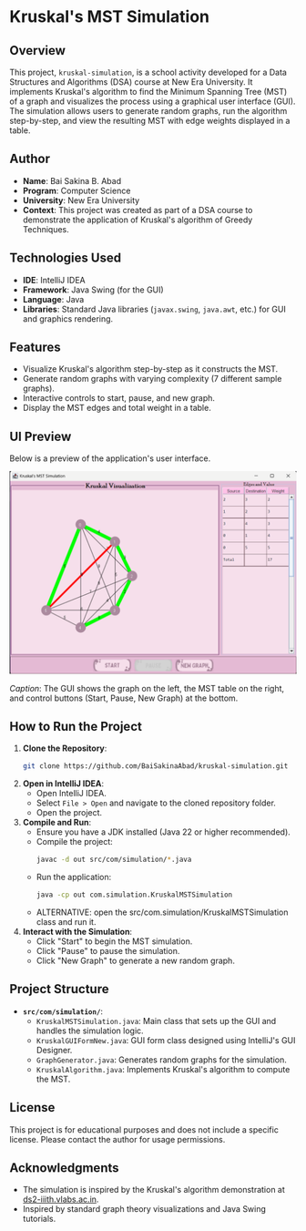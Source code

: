 # Kruskal's MST Simulation

## Overview
This project, `kruskal-simulation`, is a school activity developed for a Data Structures and Algorithms (DSA) course at New Era University. It implements Kruskal's algorithm to find the Minimum Spanning Tree (MST) of a graph and visualizes the process using a graphical user interface (GUI). The simulation allows users to generate random graphs, run the algorithm step-by-step, and view the resulting MST with edge weights displayed in a table.

## Author
- **Name**: Bai Sakina B. Abad  
- **Program**: Computer Science  
- **University**: New Era University  
- **Context**: This project was created as part of a DSA course to demonstrate the application of Kruskal's algorithm of Greedy Techniques.

## Technologies Used
- **IDE**: IntelliJ IDEA  
- **Framework**: Java Swing (for the GUI)  
- **Language**: Java  
- **Libraries**: Standard Java libraries (`javax.swing`, `java.awt`, etc.) for GUI and graphics rendering.

## Features
- Visualize Kruskal's algorithm step-by-step as it constructs the MST.
- Generate random graphs with varying complexity (7 different sample graphs).
- Interactive controls to start, pause, and new graph.
- Display the MST edges and total weight in a table.

## UI Preview
Below is a preview of the application's user interface. 

![UI Sreenshot](src/resources/ui_preview.png)

*Caption*: The GUI shows the graph on the left, the MST table on the right, and control buttons (Start, Pause, New Graph) at the bottom.

## How to Run the Project
1. **Clone the Repository**:
   ```bash
   git clone https://github.com/BaiSakinaAbad/kruskal-simulation.git
   ```
2. **Open in IntelliJ IDEA**:
   - Open IntelliJ IDEA.
   - Select `File > Open` and navigate to the cloned repository folder.
   - Open the project.
3. **Compile and Run**:
   - Ensure you have a JDK installed (Java 22 or higher recommended).
   - Compile the project:
     ```bash
     javac -d out src/com/simulation/*.java
     ```
   - Run the application:
     ```bash
     java -cp out com.simulation.KruskalMSTSimulation
     ```
    - ALTERNATIVE: open the src/com.simulation/KruskalMSTSimulation class and run it.
4. **Interact with the Simulation**:
   - Click "Start" to begin the MST simulation.
   - Click "Pause" to pause the simulation.
   - Click "New Graph" to generate a new random graph.

## Project Structure
- **`src/com/simulation/`**:
  - `KruskalMSTSimulation.java`: Main class that sets up the GUI and handles the simulation logic.
  - `KruskalGUIFormNew.java`: GUI form class designed using IntelliJ's GUI Designer.
  - `GraphGenerator.java`: Generates random graphs for the simulation.
  - `KruskalAlgorithm.java`: Implements Kruskal's algorithm to compute the MST.

## License
This project is for educational purposes and does not include a specific license. Please contact the author for usage permissions.

## Acknowledgments
- The simulation is inspired by the Kruskal's algorithm demonstration at [ds2-iiith.vlabs.ac.in](https://ds2-iiith.vlabs.ac.in/exp/min-spanning-trees/kruskals-algorithm/mst_kruskal_demo.html).
- Inspired by standard graph theory visualizations and Java Swing tutorials.